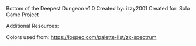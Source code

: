 Bottom of the Deepest Dungeon v1.0
Created by: izzy2001
Created for: Solo Game Project

Additional Resources:

Colors used from:
https://lospec.com/palette-list/zx-spectrum
